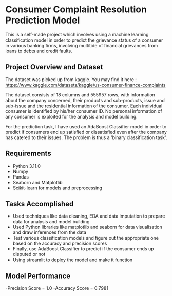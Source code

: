 # Consumer Complaint Resolution Prediction Model

This is a self-made project which involves using a machine learning classification model in order to predict the grievance status of a consumer in various banking firms, involving multitide of financial grievances from loans to debts and credit faults. 

## Project Overview and Dataset

The dataset was picked up from kaggle. You may find it here : https://www.kaggle.com/datasets/kaggle/us-consumer-finance-complaints

The dataset consists of 18 columns and 555957 rows, with information about the company concerned, their products and sub-products, issue and sub-issue and the residential information of the consumer. Each individual consumer is identified by his/her consumer ID. No personal information of any consumer is exploited for the analysis and model building. 

For the prediction task, I have used an AdaBoost Classifier model in order to predict if consumers end up satisfied or dissatisfied even after the company has catered to their issues. The problem is thus a 'binary classification task'. 

## Requirements 
- Python 3.11.0
- Numpy
- Pandas
- Seaborn and Matplotlib
- Scikit-learn for models and preprocessing
  
## Tasks Accomplished
- Used techniques like data cleaning, EDA and data imputation to prepare data for analysis and model building
- Used Python libraries like matplotlib and seaborn for data visualisation and draw inferences from the data
- Test various classification models and figure out the appropriate one based on the accuracy and precision scores
- Finally, use AdaBoost Classifier to predict if the consumer ends up disputed or not
- Using streamlit to deploy the model and make it function

## Model Performance 
-Precision Score = 1.0
-Accuracy Score = 0.7981
